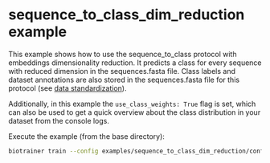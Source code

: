 # sequence_to_class_dim_reduction example

This example shows how to use the sequence_to_class protocol with embeddings dimensionality reduction. It predicts a class for every sequence with reduced dimension in the
sequences.fasta file. Class labels and dataset annotations are also stored in the sequences.fasta file 
for this protocol (see [data standardization](../../docs/data_standardization.md#sequence_to_class)).

Additionally, in this example the `use_class_weights: True` flag is set, 
which can also be used to get a quick overview about the class distribution in your dataset from the console logs.

Execute the example (from the base directory):
```bash
biotrainer train --config examples/sequence_to_class_dim_reduction/config.yml
```
